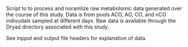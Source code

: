 Script to to process and noramlize raw metabolomic data generated over the course of this study. Data is from pools ACO, AO, CO, and nCO indivudals sampled at different days. Raw data is available through the Dryad directory associated with this study. 

See inpput and output file headers for explanation of data. 
